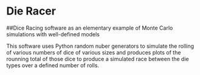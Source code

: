  # Die Racer
 ## Dice Racing software as an elementary example of Monte Carlo simulations with well-defined models

This software uses Python random nuber generators to simulate the rolling of various numbers of dice of various sizes and produces plots of the rounning total of those dice to produce a simulated race between the die types over a defined number of rolls.
